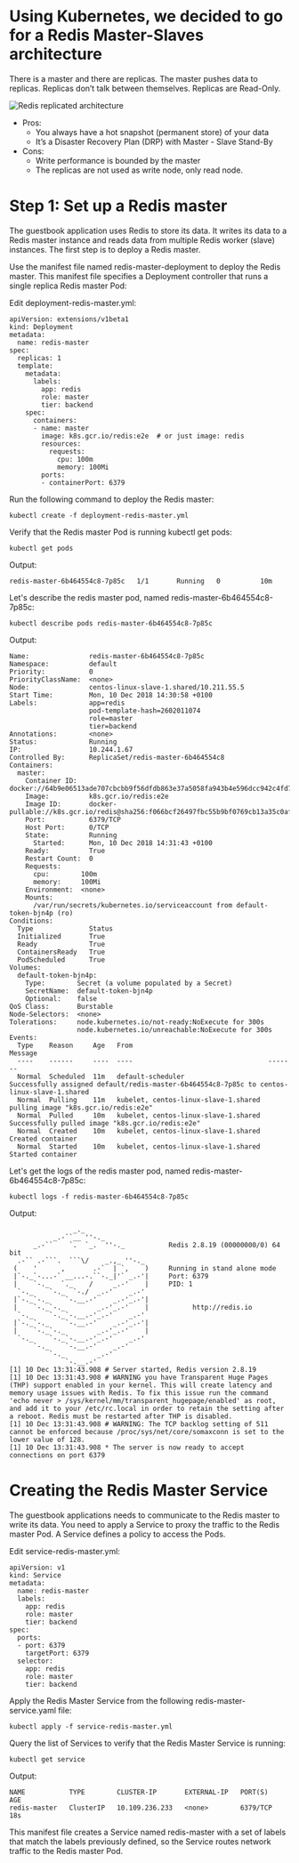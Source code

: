 

# Using Kubernetes, we decided to go for a Redis Master-Slaves architecture

There is a master and there are replicas. The master pushes data to replicas. Replicas don’t talk between themselves.
Replicas are Read-Only.

![Redis replicated architecture](https://blog.octo.com/wp-content/uploads/2017/08/screen-shot-2017-08-11-at-14-35-11.png)


- Pros:
  - You always have a hot snapshot (permanent store) of your data
  - It’s a Disaster Recovery Plan (DRP) with Master - Slave Stand-By
- Cons:
  - Write performance is bounded by the master
  - The replicas are not used as write node, only read node. 


# Step 1: Set up a Redis master

The guestbook application uses Redis to store its data. It writes its data to a Redis master instance and reads data from multiple Redis worker (slave) instances. The first step is to deploy a Redis master.

Use the manifest file named redis-master-deployment to deploy the Redis master. This manifest file specifies a Deployment controller that runs a single replica Redis master Pod:


Edit deployment-redis-master.yml:
```console
apiVersion: extensions/v1beta1
kind: Deployment
metadata:
  name: redis-master
spec:
  replicas: 1
  template:
    metadata:
      labels:
        app: redis
        role: master
        tier: backend
    spec:
      containers:
      - name: master
        image: k8s.gcr.io/redis:e2e  # or just image: redis
        resources:
          requests:
            cpu: 100m
            memory: 100Mi
        ports:
        - containerPort: 6379
```

Run the following command to deploy the Redis master:
```console
kubectl create -f deployment-redis-master.yml
```

Verify that the Redis master Pod is running kubectl get pods:
```console
kubectl get pods
```

Output:
```console
redis-master-6b464554c8-7p85c   1/1       Running   0          10m
```

Let's describe the redis master pod, named redis-master-6b464554c8-7p85c:
```console
kubectl describe pods redis-master-6b464554c8-7p85c
```

Output:
```console
Name:               redis-master-6b464554c8-7p85c
Namespace:          default
Priority:           0
PriorityClassName:  <none>
Node:               centos-linux-slave-1.shared/10.211.55.5
Start Time:         Mon, 10 Dec 2018 14:30:58 +0100
Labels:             app=redis
                    pod-template-hash=2602011074
                    role=master
                    tier=backend
Annotations:        <none>
Status:             Running
IP:                 10.244.1.67
Controlled By:      ReplicaSet/redis-master-6b464554c8
Containers:
  master:
    Container ID:   docker://64b9e06513ade707cbcbb9f56dfdb863e37a5058fa943b4e596dcc942c4fd727
    Image:          k8s.gcr.io/redis:e2e
    Image ID:       docker-pullable://k8s.gcr.io/redis@sha256:f066bcf26497fbc55b9bf0769cb13a35c0afa2aa42e737cc46b7fb04b23a2f25
    Port:           6379/TCP
    Host Port:      0/TCP
    State:          Running
      Started:      Mon, 10 Dec 2018 14:31:43 +0100
    Ready:          True
    Restart Count:  0
    Requests:
      cpu:        100m
      memory:     100Mi
    Environment:  <none>
    Mounts:
      /var/run/secrets/kubernetes.io/serviceaccount from default-token-bjn4p (ro)
Conditions:
  Type              Status
  Initialized       True 
  Ready             True 
  ContainersReady   True 
  PodScheduled      True 
Volumes:
  default-token-bjn4p:
    Type:        Secret (a volume populated by a Secret)
    SecretName:  default-token-bjn4p
    Optional:    false
QoS Class:       Burstable
Node-Selectors:  <none>
Tolerations:     node.kubernetes.io/not-ready:NoExecute for 300s
                 node.kubernetes.io/unreachable:NoExecute for 300s
Events:
  Type    Reason     Age   From                                  Message
  ----    ------     ----  ----                                  -------
  Normal  Scheduled  11m   default-scheduler                     Successfully assigned default/redis-master-6b464554c8-7p85c to centos-linux-slave-1.shared
  Normal  Pulling    11m   kubelet, centos-linux-slave-1.shared  pulling image "k8s.gcr.io/redis:e2e"
  Normal  Pulled     10m   kubelet, centos-linux-slave-1.shared  Successfully pulled image "k8s.gcr.io/redis:e2e"
  Normal  Created    10m   kubelet, centos-linux-slave-1.shared  Created container
  Normal  Started    10m   kubelet, centos-linux-slave-1.shared  Started container
```


Let's get the logs of the redis master pod, named redis-master-6b464554c8-7p85c:
```console
kubectl logs -f redis-master-6b464554c8-7p85c
```

Output:
```
                _._                                                  
           _.-``__ ''-._                                             
      _.-``    `.  `_.  ''-._           Redis 2.8.19 (00000000/0) 64 bit
  .-`` .-```.  ```\/    _.,_ ''-._                                   
 (    '      ,       .-`  | `,    )     Running in stand alone mode
 |`-._`-...-` __...-.``-._|'` _.-'|     Port: 6379
 |    `-._   `._    /     _.-'    |     PID: 1
  `-._    `-._  `-./  _.-'    _.-'                                   
 |`-._`-._    `-.__.-'    _.-'_.-'|                                  
 |    `-._`-._        _.-'_.-'    |           http://redis.io        
  `-._    `-._`-.__.-'_.-'    _.-'                                   
 |`-._`-._    `-.__.-'    _.-'_.-'|                                  
 |    `-._`-._        _.-'_.-'    |                                  
  `-._    `-._`-.__.-'_.-'    _.-'                                   
      `-._    `-.__.-'    _.-'                                       
          `-._        _.-'                                           
              `-.__.-'                                               
[1] 10 Dec 13:31:43.908 # Server started, Redis version 2.8.19
[1] 10 Dec 13:31:43.908 # WARNING you have Transparent Huge Pages (THP) support enabled in your kernel. This will create latency and memory usage issues with Redis. To fix this issue run the command 'echo never > /sys/kernel/mm/transparent_hugepage/enabled' as root, and add it to your /etc/rc.local in order to retain the setting after a reboot. Redis must be restarted after THP is disabled.
[1] 10 Dec 13:31:43.908 # WARNING: The TCP backlog setting of 511 cannot be enforced because /proc/sys/net/core/somaxconn is set to the lower value of 128.
[1] 10 Dec 13:31:43.908 * The server is now ready to accept connections on port 6379
```


# Creating the Redis Master Service

The guestbook applications needs to communicate to the Redis master to write its data. You need to apply a Service to proxy the traffic to the Redis master Pod. A Service defines a policy to access the Pods.


Edit service-redis-master.yml:
```console
apiVersion: v1
kind: Service
metadata:
  name: redis-master
  labels:
    app: redis
    role: master
    tier: backend
spec:
  ports:
  - port: 6379
    targetPort: 6379
  selector:
    app: redis
    role: master
    tier: backend
```

Apply the Redis Master Service from the following redis-master-service.yaml file:
```console
kubectl apply -f service-redis-master.yml
```

Query the list of Services to verify that the Redis Master Service is running:
```console
kubectl get service
```

Output:
```console
NAME           TYPE        CLUSTER-IP       EXTERNAL-IP   PORT(S)          AGE
redis-master   ClusterIP   10.109.236.233   <none>        6379/TCP         18s
```

This manifest file creates a Service named redis-master with a set of labels that match the labels previously defined, so the Service routes network traffic to the Redis master Pod.

